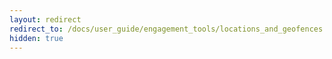 ```yaml
---
layout: redirect
redirect_to: /docs/user_guide/engagement_tools/locations_and_geofences
hidden: true
---
```

